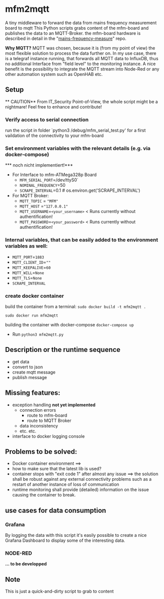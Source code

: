 # mfm2mqtt
A tiny middleware to forward the data from mains frequency measurement board to mqtt
This Python scripts grabs content of the mfm-board and publishes the data to an MQTT-Broker.
the mfm-board hardware is described in detail in the
"[mains-frequency-measure](https://gitlab.com/Wuifi/mains-frequency-measure/)"  repo. 

**Why MQTT?**
MQTT was chosen, because it is (from my point of view) the most flexible solution to process the data further on.
In my use case, there is a telegraf instance running, that forwards all MQTT data to InfluxDB, thus no additional Interface from "field level" to the monitoring instance. A nice benefit is the possibility to integrate the MQTT stream into Node-Red or any other automation system such as OpenHAB etc.

## Setup

** CAUTION**
From IT_Security Point-of-View, the whole script might be a nightmare!
Feel free to enhance and contribute!

### Verify access to serial connection
run the script in folder `python3 /debug/mfm_serial_test.py' for a first vaildation of the connectivity to your mfm-board

### Set environment variables with the relevant details (e.g. via docker-compose)  
*** noch nicht implementiert!***
* For Interface to mfm-ATMega328p Board
  * `MFM_SERIAL_PORT`=/dev/ttyS0`
  * `NOMINAL_FREQUENCY`=50
  * `SCRAPE_INTERVAL`=0.1 # os.environ.get('SCRAPE_INTERVAL')
* For MQTT Broker:
  * `MQTT_TOPIC` = `"MFM"`
  * `MQTT_HOST` =`"127.0.0.1"`
  * `MQTT_USERNAME`=`<your_username>`  < Runs currently without authentification!
  * `MQTT_PASSWORD`=`<your_password>`  < Runs currently without authentification!

### Internal variables, that can be easily added to the environment variables as well:  
  * `MQTT_PORT`=`1883`
  * `MQTT_CLIENT_ID`=`""`
  * `MQTT_KEEPALIVE`=`60`
  * `MQTT_WILL`=`None`
  * `MQTT_TLS`=`None`
  * `SCRAPE_INTERVAL`

### create docker container
build the container from a terminal:
`sudo docker build -t mfm2mqtt .`

`sudo docker run mfm2mqtt`

building the container with docker-compose
`docker-compose up`

 * Run `python3 mfm2mqtt.py`


## Description or the runtime sequence
- get data
- convert to json
- create mqtt message
- publish message

## Missing features:
- exception handling  **not yet implemented**
  - connection errors
    - route to mfm-board
    - route to MQTT Broker
  - data inconsistency
  - etc. etc.
- interface to docker logging console

## Problems to be solved:
- Docker container environment ==> 
-  how to make sure that the latest lib is used?
- container stops with "exit code 1" after almost any issue ==> the solution shall be robust against any external connectivity problems such as a restart of another instance of loss of communication
- runtime monitoring shall provide (detailed) information on the issue causing the container to break.

## use cases for data consumption
### Grafana

By logging the data with this script it's easily possible to create a nice
Grafana Dashboard to display some of the interesting data.

### NODE-RED
**... to be developped**


## Note

This is just a quick-and-dirty script to grab to content
